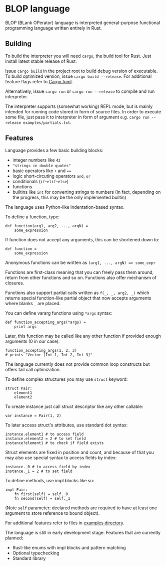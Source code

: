 # BLOP language

BLOP (BLank OPerator) language is interpreted general-purpose functional programming language written entirely in Rust.

## Building

To build the interpreter you will need `cargo`, the build tool for Rust. Just install latest stable release of Rust.

Issue `cargo build` in the project root to build debug version of executable. To build optimized version, issue `cargo build --release`. For additional feature flags refer to [Cargo.toml](Cargo.toml).

Alternatively, issue `cargo run` or `cargo run --release` to compile and run interpreter.

The interpreter supports (somewhat working) REPL mode, but is mainly intended for running code stored in form of source files. In order to execute some file, just pass it to interpreter in form of argument e.g. `cargo run --release examples/partials.txt`.

## Features

Language provides a few basic building blocks:

* integer numbers like `42`
* `"strings in double quotes"`
* basic operators like `+` and `==`
* logic short-circuting operators `and`, `or`
* conditionals (`if`-`elif`-`else`)
* functions
* builtins like `int` for converting strings to numbers (In fact, depending on the progress, this may be the only implemented builtin)

The language uses Python-like indentation-based syntax.

To define a function, type:
```
def function(arg1, arg2, ..., argN) =
    some_expression
```
If function does not accept any arguments, this can be shortened down to:
```
def function =
    some_expression
```
Anonymous functions can be written as `(arg1, ..., argN) => some_expr`


Functions are first-class meaning that you can freely pass them around, return from other functions and so on. Functions also offer mechanism of closures.

Functions also support partial calls written as `f(_, _, arg2, _)` which returns special function-like partial object that now accepts arguments where blanks `_` are placed.

You can define vararg functions using `*args` syntax:
```
def function_accepting_args(*args) = 
    print args
```

Later, this function may be called like any other function if provided enough arguments (0 in our case):
```
function_accepting_args(1, 2, 3)
# prints "Vector [Int 1, Int 2, Int 3]"
```

The language currently does not provide common loop constructs but offers tail call optimization.

To define complex structures you may use `struct` keyword:
```
struct Pair:
    element1
    element2
```
To create instance just call struct descriptor like any other callable: 
```
var instance = Pair(1, 2)
```
To later access struct's attributes, use standard dot syntax:
```
instance.element1 # to access field
instance.element2 = 2 # to set field
instance?element1 # to check if field exists
```
Struct elements are fixed in position and count, and because of that you may also use special syntax to access fields by index:
```
instance._0 # to access field by index
instance._1 = 2 # to set field
```

To define methods, use impl blocks like so:
```
impl Pair:
    fn first(self) = self._0
    fn second(self) = self._1
```
(Note `self` parameter: declared methods are required to have at least one argument to store reference to bound object).

For additional features refer to files in [examples directory](examples).

The language is still in early development stage. Features that are currently planned:
* Rust-like enums with impl blocks and pattern matching
* Optional typechecking
* Standard library
